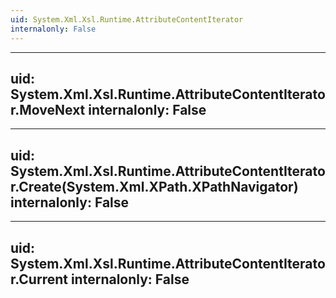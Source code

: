 ```yaml
---
uid: System.Xml.Xsl.Runtime.AttributeContentIterator
internalonly: False
---
```


---
uid: System.Xml.Xsl.Runtime.AttributeContentIterator.MoveNext
internalonly: False
---

---
uid: System.Xml.Xsl.Runtime.AttributeContentIterator.Create(System.Xml.XPath.XPathNavigator)
internalonly: False
---

---
uid: System.Xml.Xsl.Runtime.AttributeContentIterator.Current
internalonly: False
---
